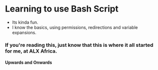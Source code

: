 # Learning to use Bash Script

* Its kinda fun. 
* I know the basics, using permissions, redirections and variable expansions.

### If you're reading this, just know that this is where it all started for me, at ALX Africa.
#### Upwards and Onwards

